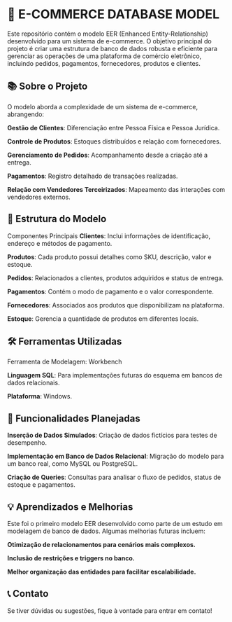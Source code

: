# 🛒 E-COMMERCE DATABASE MODEL

Este repositório contém o modelo EER (Enhanced Entity-Relationship) desenvolvido para um sistema de e-commerce. O objetivo principal do projeto é criar uma estrutura de banco de dados robusta e eficiente para gerenciar as operações de uma plataforma de comércio eletrônico, incluindo pedidos, pagamentos, fornecedores, produtos e clientes.

## 📚 Sobre o Projeto
O modelo aborda a complexidade de um sistema de e-commerce, abrangendo:

**Gestão de Clientes**: Diferenciação entre Pessoa Física e Pessoa Jurídica.

**Controle de Produtos**: Estoques distribuídos e relação com fornecedores.

**Gerenciamento de Pedidos**: Acompanhamento desde a criação até a entrega.

**Pagamentos**: Registro detalhado de transações realizadas.

**Relação com Vendedores Terceirizados**: Mapeamento das interações com vendedores externos.

## 📐 Estrutura do Modelo
Componentes Principais
**Clientes**: Inclui informações de identificação, endereço e métodos de pagamento.

**Produtos**: Cada produto possui detalhes como SKU, descrição, valor e estoque.

**Pedidos**: Relacionados a clientes, produtos adquiridos e status de entrega.

**Pagamentos**: Contém o modo de pagamento e o valor correspondente.

**Fornecedores**: Associados aos produtos que disponibilizam na plataforma.

**Estoque**: Gerencia a quantidade de produtos em diferentes locais.

## 🛠️ Ferramentas Utilizadas
Ferramenta de Modelagem: Workbench

**Linguagem SQL**: Para implementações futuras do esquema em bancos de dados relacionais.

**Plataforma**: Windows.

## 🚀 Funcionalidades Planejadas
**Inserção de Dados Simulados**: Criação de dados fictícios para testes de desempenho.

**Implementação em Banco de Dados Relacional**: Migração do modelo para um banco real, como MySQL ou PostgreSQL.

**Criação de Queries**: Consultas para analisar o fluxo de pedidos, status de estoque e pagamentos.


## 💡 Aprendizados e Melhorias
Este foi o primeiro modelo EER desenvolvido como parte de um estudo em modelagem de banco de dados. Algumas melhorias futuras incluem:

**Otimização de relacionamentos para cenários mais complexos.**

**Inclusão de restrições e triggers no banco.**

**Melhor organização das entidades para facilitar escalabilidade.**


## 📞 Contato
Se tiver dúvidas ou sugestões, fique à vontade para entrar em contato!

